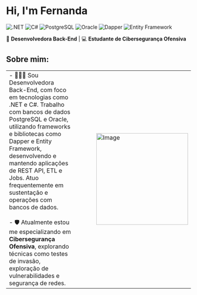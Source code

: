# Hi, I'm Fernanda
![.NET](https://img.shields.io/badge/.NET-512BD4?style=flat-square&logo=dot-net&logoColor=white)
![C#](https://img.shields.io/badge/C%23-239120?style=flat-square&logo=c-sharp&logoColor=white)
![PostgreSQL](https://img.shields.io/badge/PostgreSQL-316192?style=flat-square&logo=postgresql&logoColor=white)
![Oracle](https://img.shields.io/badge/Oracle-F80000?style=flat-square&logo=oracle&logoColor=white)
![Dapper](https://img.shields.io/badge/Dapper-1C1E24?style=flat-square&logo=nuget&logoColor=white)
![Entity Framework](https://img.shields.io/badge/Entity_Framework-512BD4?style=flat-square&logo=dot-net&logoColor=white)

🎯 **Desenvolvedora Back-End** | 💻 **Estudante de Cibersegurança Ofensiva**

## Sobre mim:

|  |  |
|--------------------|--------------------|
| - 👩🏻‍💻 Sou Desenvolvedora Back-End, com foco em tecnologias como .NET e C#. Trabalho com bancos de dados PostgreSQL e Oracle, utilizando frameworks e bibliotecas como Dapper e Entity Framework, desenvolvendo e mantendo aplicações de REST API, ETL e Jobs. Atuo frequentemente em sustentação e operações com bancos de dados.<br> <br> - 🛡️ Atualmente estou me especializando em **Cibersegurança Ofensiva**, explorando técnicas como testes de invasão, exploração de vulnerabilidades e segurança de redes. | <img src="https://mir-s3-cdn-cf.behance.net/project_modules/fs/9afe0493484903.5e66500f8dea4.gif" alt="Image" width="250px" align="right" style="margin-left: 50px;" /> |
